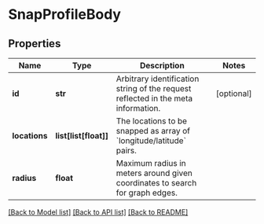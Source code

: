 # SnapProfileBody

## Properties
Name | Type | Description | Notes
------------ | ------------- | ------------- | -------------
**id** | **str** | Arbitrary identification string of the request reflected in the meta information. | [optional] 
**locations** | **list[list[float]]** | The locations to be snapped as array of &#x60;longitude/latitude&#x60; pairs. | 
**radius** | **float** | Maximum radius in meters around given coordinates to search for graph edges. | 

[[Back to Model list]](../README.md#documentation_for_models) [[Back to API list]](../README.md#documentation_for_api_endpoints) [[Back to README]](../README.md)

